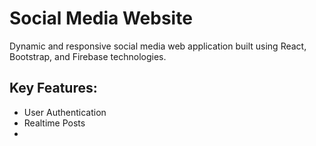 # Social Media Website

Dynamic and responsive social media web application built using React, Bootstrap, and Firebase technologies.

## Key Features:
- User Authentication
- Realtime Posts
- 

